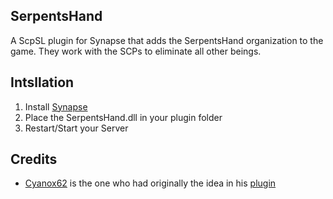 ## SerpentsHand
A ScpSL plugin for Synapse that adds the SerpentsHand organization to the game. They work with the SCPs to eliminate all other beings.

## Intsllation
1. Install [Synapse](https://github.com/SynapseSL/Synapse/)
2. Place the SerpentsHand.dll in your plugin folder
3. Restart/Start your Server

## Credits
* [Cyanox62](https://github.com/Cyanox62) is the one who had originally the idea in his [plugin](https://github.com/Cyanox62/SerpentsHand)

